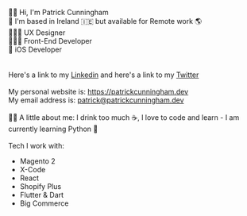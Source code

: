 <p>
👋🏼 Hi, I'm Patrick Cunningham<br>
📍 I'm based in Ireland 🇮🇪 but available for Remote work 🌎<br>
👨🏽‍🎨 UX Designer<br>
👨🏽‍💻 Front-End Developer<br>
🔨 iOS Developer<br>
<br>
<br>
Here's a link to my <a href="https://linkedin.com/in/patrickcunningham37/">Linkedin</a> and here's a link to my <a href="https://twitter.com/JustPatrickIre">Twitter</a>
  <br>

<br>
My personal website is: <a href="https://patrickcunningham.dev">https://patrickcunningham.dev</a>
<br>
My email address is: <a href="mailto:patrick@patrickcunninghsam.dev?subject=Hi from GitHub">patrick@patrickcunningham.dev</a>
<br>
<br>
✍🏽 A little about me: I drink too much ☕️, I love to code and learn - I am currently learning Python 🐍<br>
<br>
Tech I work with:
<ul>
  <li>Magento 2</li>
  <li>X-Code</li>
  <li>React</li>
  <li>Shopify Plus</li>
  <li>Flutter & Dart</li>
  <li>Big Commerce</li>
 </ul>
 </p>
